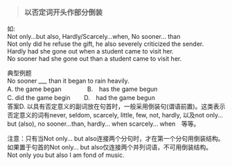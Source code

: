 >### 以否定词开头作部分倒装
 	
如: <br>
Not only…but also, Hardly/Scarcely…when, No sooner… than <br>
Not only did he refuse the gift, he also severely criticized the sender. <br>
Hardly had she gone out when a student came to visit her. <br>
No sooner had she gone out than a student came to visit her. <br>

典型例题 <br>
No sooner *___* than it began to rain heavily.  <br>
A. the game began　　　　   B.　has the game begun <br>
C. did the game begin　　   D.　had the game begun <br>
答案D. 以具有否定意义的副词放在句首时，一般采用倒装句(谓语前置)。这类表示否定意义的词有never, seldom, scarcely, little, few, not, hardly, 以及not only…but (also), no sooner…than, hardly… when scarcely… when　等等。 <br>

注意：只有当Not only… but also连接两个分句时，才在第一个分句用倒装结构。如果置于句首的Not only… but also仅连接两个并列词语，不可用倒装结构。 <br>
Not only you but also I am fond of music.
